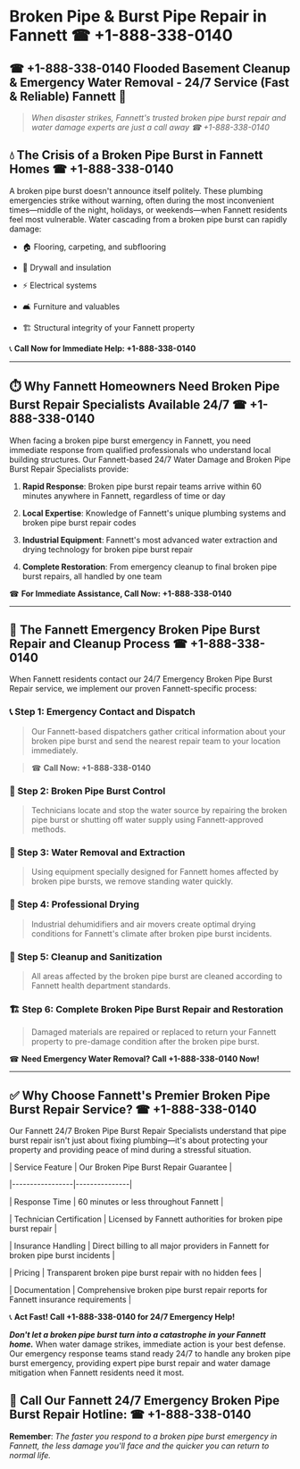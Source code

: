 # Broken Pipe & Burst Pipe Repair in Fannett ☎ +1-888-338-0140  
## ☎ +1-888-338-0140 Flooded Basement Cleanup & Emergency Water Removal - 24/7 Service (Fast & Reliable) Fannett 🚨  

> *When disaster strikes, Fannett's trusted broken pipe burst repair and water damage experts are just a call away ☎ +1-888-338-0140*  

## 💧 The Crisis of a Broken Pipe Burst in Fannett Homes ☎ +1-888-338-0140  

A broken pipe burst doesn't announce itself politely. These plumbing emergencies strike without warning, often during the most inconvenient times—middle of the night, holidays, or weekends—when Fannett residents feel most vulnerable. Water cascading from a broken pipe burst can rapidly damage:  

* 🏠 Flooring, carpeting, and subflooring  
* 🧱 Drywall and insulation  
* ⚡ Electrical systems  
* 🛋️ Furniture and valuables  
* 🏗️ Structural integrity of your Fannett property  

📞 **Call Now for Immediate Help: +1-888-338-0140**  

---  

## ⏱️ Why Fannett Homeowners Need Broken Pipe Burst Repair Specialists Available 24/7 ☎ +1-888-338-0140  

When facing a broken pipe burst emergency in Fannett, you need immediate response from qualified professionals who understand local building structures. Our Fannett-based 24/7 Water Damage and Broken Pipe Burst Repair Specialists provide:  

1. **Rapid Response**: Broken pipe burst repair teams arrive within 60 minutes anywhere in Fannett, regardless of time or day  
2. **Local Expertise**: Knowledge of Fannett's unique plumbing systems and broken pipe burst repair codes  
3. **Industrial Equipment**: Fannett's most advanced water extraction and drying technology for broken pipe burst repair  
4. **Complete Restoration**: From emergency cleanup to final broken pipe burst repairs, all handled by one team  

☎ **For Immediate Assistance, Call Now: +1-888-338-0140**  

---  

## 🔧 The Fannett Emergency Broken Pipe Burst Repair and Cleanup Process ☎ +1-888-338-0140  

When Fannett residents contact our 24/7 Emergency Broken Pipe Burst Repair service, we implement our proven Fannett-specific process:  

### 📞 Step 1: Emergency Contact and Dispatch  
> Our Fannett-based dispatchers gather critical information about your broken pipe burst and send the nearest repair team to your location immediately.  
> ☎ **Call Now: +1-888-338-0140**  

### 🚿 Step 2: Broken Pipe Burst Control  
> Technicians locate and stop the water source by repairing the broken pipe burst or shutting off water supply using Fannett-approved methods.  

### 🌊 Step 3: Water Removal and Extraction  
> Using equipment specially designed for Fannett homes affected by broken pipe bursts, we remove standing water quickly.  

### 💨 Step 4: Professional Drying  
> Industrial dehumidifiers and air movers create optimal drying conditions for Fannett's climate after broken pipe burst incidents.  

### 🧼 Step 5: Cleanup and Sanitization  
> All areas affected by the broken pipe burst are cleaned according to Fannett health department standards.  

### 🏗️ Step 6: Complete Broken Pipe Burst Repair and Restoration  
> Damaged materials are repaired or replaced to return your Fannett property to pre-damage condition after the broken pipe burst.  

☎ **Need Emergency Water Removal? Call +1-888-338-0140 Now!**  

---  

## ✅ Why Choose Fannett's Premier Broken Pipe Burst Repair Service? ☎ +1-888-338-0140  

Our Fannett 24/7 Broken Pipe Burst Repair Specialists understand that pipe burst repair isn't just about fixing plumbing—it's about protecting your property and providing peace of mind during a stressful situation.  

| Service Feature | Our Broken Pipe Burst Repair Guarantee |  
|-----------------|---------------|  
| Response Time | 60 minutes or less throughout Fannett |  
| Technician Certification | Licensed by Fannett authorities for broken pipe burst repair |  
| Insurance Handling | Direct billing to all major providers in Fannett for broken pipe burst incidents |  
| Pricing | Transparent broken pipe burst repair with no hidden fees |  
| Documentation | Comprehensive broken pipe burst repair reports for Fannett insurance requirements |  

📞 **Act Fast! Call +1-888-338-0140 for 24/7 Emergency Help!**  

***Don't let a broken pipe burst turn into a catastrophe in your Fannett home.*** When water damage strikes, immediate action is your best defense. Our emergency response teams stand ready 24/7 to handle any broken pipe burst emergency, providing expert pipe burst repair and water damage mitigation when Fannett residents need it most.  

## 📱 Call Our Fannett 24/7 Emergency Broken Pipe Burst Repair Hotline: ☎ +1-888-338-0140  

**Remember**: *The faster you respond to a broken pipe burst emergency in Fannett, the less damage you'll face and the quicker you can return to normal life.*
